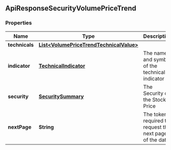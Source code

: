
## ApiResponseSecurityVolumePriceTrend

### Properties
Name | Type | Description | Notes
------------ | ------------- | ------------- | -------------
**technicals** | [**List&lt;VolumePriceTrendTechnicalValue&gt;**](VolumePriceTrendTechnicalValue.md) |  |  [optional]
**indicator** | [**TechnicalIndicator**](TechnicalIndicator.md) | The name and symbol of the technical indicator |  [optional]
**security** | [**SecuritySummary**](SecuritySummary.md) | The Security of the Stock Price |  [optional]
**nextPage** | **String** | The token required to request the next page of the data |  [optional]



